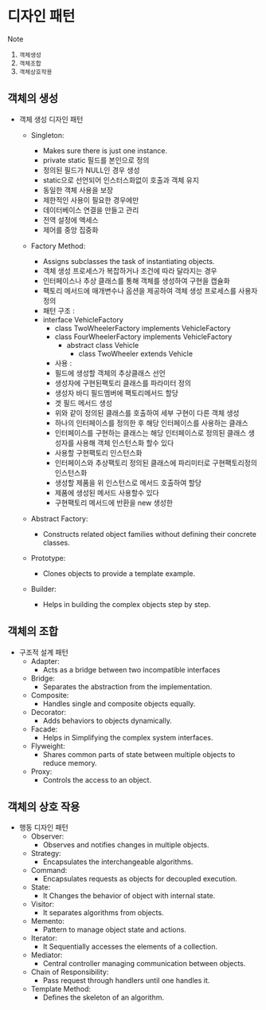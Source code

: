 # 디자인 패턴
> [!Note]
> 
> 1. `객체생성`
> 2.  `객체조합`
> 3. `객체상호작용`


## 객체의 생성
- 객체 생성 디자인 패턴
  - Singleton:
    - Makes sure there is just one instance.
    - private static 필드를 본인으로 정의
    - 정의된 필드가 NULL인 경우 생성
    - static으로 선언되어 인스터스화없이 호출과 객체 유지
    - 동일한 객체 사용을 보장 
    - 제한적인 사용이 필요한 경우에만
    - 데이터베이스 연결을 만들고 관리
    - 전역 설정에 액세스
    - 제어를 중앙 집중화
      
  - Factory Method:
    - Assigns subclasses the task of instantiating objects.
    - 객체 생성 프로세스가 복잡하거나 조건에 따라 달라지는 경우
    - 인터페이스나 추상 클래스를 통해 객체를 생성하여 구현을 캡슐화
    - 팩토리 메서드에 매개변수나 옵션을 제공하여 객체 생성 프로세스를 사용자 정의
    - 패턴 구조 :
    - interface VehicleFactory
      - class TwoWheelerFactory implements VehicleFactory
      - class FourWheelerFactory implements VehicleFactory
        - abstract class Vehicle
          -  class TwoWheeler extends Vehicle
      - 사용 :
      - 필드에 생성할 객체의 추상클래스 선언
      - 생성자에 구현된팩토리 클래스를 파라미터 정의
      - 생성자 바디 필드멤버에 팩토리메서드 할당
      - 겟 필드 메서드 생성
      - 위와 같이 정의된 클래스를 호출하여 세부 구현이 다른 객체 생성
      - 하나의 인터페이스를 정의한 후 해당 인터페이스를 사용하는 클래스
      - 인터페이스를 구현하는 클래스는 해당 인터페이스로 정의된 클래스 생성자를 사용해 객체 인스턴스화 할수 있다
      - 사용할 구현팩토리 인스턴스화
      - 인터페이스와 추상팩토리 정의된 클래스에 파리미터로 구현팩토리정의 인스턴스화
      - 생성할 제품을 위 인스턴스로 메서드 호출하여 할당
      - 제품에 생성된 메서드 사용할수 있다
      - 구현팩토리 메서드에 반환을 new 생성한      


  - Abstract Factory:
    - Constructs related object families without defining their concrete classes.
  - Prototype:
    -  Clones objects to provide a template example.
  - Builder:
    -  Helps in building the complex objects step by step.

## 객체의 조합
- 구조적 설계 패턴
  - Adapter:
    - Acts as a bridge between two incompatible interfaces
  - Bridge:
    - Separates the abstraction from the implementation.
  - Composite:
    - Handles single and composite objects equally.
  - Decorator:
    - Adds behaviors to objects dynamically.
  - Facade:
    - Helps in Simplifying the complex system interfaces.
  - Flyweight:
    - Shares common parts of state between multiple objects to reduce memory.
  - Proxy:
    - Controls the access to an object.
## 객체의 상호 작용
- 행동 디자인 패턴
  - Observer:
    - Observes and notifies changes in multiple objects.
  - Strategy:
    - Encapsulates the interchangeable algorithms.
  - Command:
    - Encapsulates requests as objects for decoupled execution.
  - State:
    - It Changes the behavior of object with internal state.
  - Visitor:
    - It separates algorithms from objects.
  - Memento:
    - Pattern to manage object state and actions.
  - Iterator:
    - It Sequentially accesses the elements of a collection.
  - Mediator:
    - Central controller managing communication between objects.
  - Chain of Responsibility:
    - Pass request through handlers until one handles it.
  - Template Method:
    - Defines the skeleton of an algorithm.














